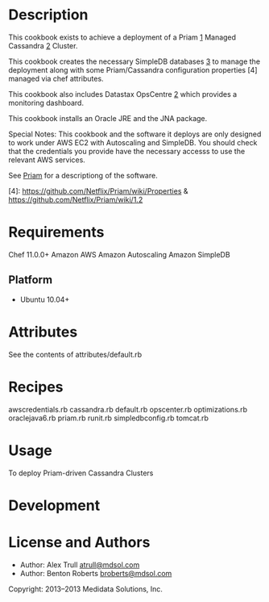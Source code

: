 Description
===========

This cookbook exists to achieve a deployment of a Priam [1] Managed Cassandra [2] Cluster.

This cookbook creates the necessary SimpleDB databases [3] to manage the deployment along with some Priam/Cassandra configuration properties [4] managed via chef attributes.

This cookbook also includes Datastax OpsCentre [2] which provides a monitoring dashboard.

This cookbook installs an Oracle JRE and the JNA package.

Special Notes: This cookbook and the software it deploys are only designed to work under AWS EC2 with Autoscaling and SimpleDB.
               You should check that the credentials you provide have the necessary accesss to use the relevant AWS services.

See [Priam][1] for a descriptiong of the software.

[1]: https://github.com/Netflix/Priam
[2]: http://planetcassandra.org/Download/DataStaxCommunityEdition
[3]: http://aws.amazon.com/simpledb/
[4]: https://github.com/Netflix/Priam/wiki/Properties & https://github.com/Netflix/Priam/wiki/1.2

Requirements
============
Chef 11.0.0+
Amazon AWS
Amazon Autoscaling
Amazon SimpleDB

## Platform

* Ubuntu 10.04+

Attributes
==========

See the contents of attributes/default.rb

Recipes
=======

awscredentials.rb
cassandra.rb
default.rb
opscenter.rb
optimizations.rb
oraclejava6.rb
priam.rb
runit.rb
simpledbconfig.rb
tomcat.rb

Usage
=====

To deploy Priam-driven Cassandra Clusters

Development
===========

License and Authors
===================

* Author: Alex Trull <atrull@mdsol.com>
* Author: Benton Roberts <broberts@mdsol.com>

Copyright: 2013–2013 Medidata Solutions, Inc.
